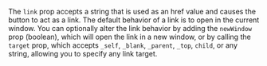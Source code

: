 The `link` prop accepts a string that is used as an href value and causes the button to act as a link. The default behavior of a link is to open in the current window. You can optionally alter the link behavior by adding the `newWindow` prop (boolean), which will open the link in a new window, or by calling the `target` prop, which accepts `_self`, `_blank`, `_parent`, `_top`, `child`, or any string, allowing you to specify any link target.
